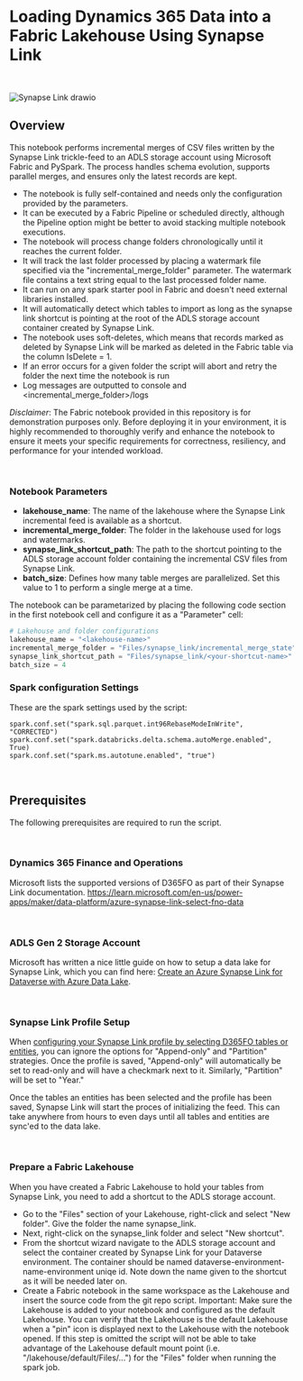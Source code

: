 # Loading Dynamics 365 Data into a Fabric Lakehouse Using Synapse Link
<br>

![Synapse Link drawio](https://github.com/arasdk/fabric-code-samples/assets/145650154/f8407e69-73a5-4a6e-867f-623a4f556d23)


## Overview
This notebook performs incremental merges of CSV files written by the Synapse Link trickle-feed to an ADLS storage account using Microsoft Fabric and PySpark. The process handles schema evolution, supports parallel merges, and ensures only the latest records are kept.

- The notebook is fully self-contained and needs only the configuration provided by the parameters.
- It can be executed by a Fabric Pipeline or scheduled directly, although the Pipeline option might be better to avoid stacking multiple notebook executions.
- The notebook will process change folders chronologically until it reaches the current folder.
- It will track the last folder processed by placing a watermark file specified via the "incremental_merge_folder" parameter. The watermark file contains a text string equal to the last processed folder name.
- It can run on any spark starter pool in Fabric and doesn't need external libraries installed.
- It will automatically detect which tables to import as long as the synapse link shortcut is pointing at the root of the ADLS storage account container created by Synapse Link.
- The notebook uses soft-deletes, which means that records marked as deleted by Synapse Link will be marked as deleted in the Fabric table via the column IsDelete = 1.
- If an error occurs for a given folder the script will abort and retry the folder the next time the notebook is run
- Log messages are outputted to console and <incremental_merge_folder>/logs

*Disclaimer*: The Fabric notebook provided in this repository is for demonstration purposes only. Before deploying it in your environment, it is highly recommended to thoroughly verify and enhance the notebook to ensure it meets your specific requirements for correctness, resiliency, and performance for your intended workload.

<br>

### Notebook Parameters
- **lakehouse_name**: The name of the lakehouse where the Synapse Link incremental feed is available as a shortcut.
- **incremental_merge_folder**: The folder in the lakehouse used for logs and watermarks.
- **synapse_link_shortcut_path**: The path to the shortcut pointing to the ADLS storage account folder containing the incremental CSV files from Synapse Link.
- **batch_size**: Defines how many table merges are parallelized. Set this value to 1 to perform a single merge at a time. 

The notebook can be parametarized by placing the following code section in the first notebook cell and configure it as a "Parameter" cell:
<br>

```python
# Lakehouse and folder configurations
lakehouse_name = "<lakehouse-name>"
incremental_merge_folder = "Files/synapse_link/incremental_merge_state"
synapse_link_shortcut_path = "Files/synapse_link/<your-shortcut-name>"
batch_size = 4
```

### Spark configuration Settings
These are the spark settings used by the script:
```
spark.conf.set("spark.sql.parquet.int96RebaseModeInWrite", "CORRECTED")
spark.conf.set("spark.databricks.delta.schema.autoMerge.enabled", True)
spark.conf.set("spark.ms.autotune.enabled", "true")
```

<br>

## Prerequisites
The following prerequisites are required to run the script.

<br>

### Dynamics 365 Finance and Operations
Microsoft lists the supported versions of D365FO as part of their Synapse Link documentation.
https://learn.microsoft.com/en-us/power-apps/maker/data-platform/azure-synapse-link-select-fno-data

<br>

### ADLS Gen 2 Storage Account
Microsoft has written a nice little guide on how to setup a data lake for Synapse Link, which you can find here: 
[Create an Azure Synapse Link for Dataverse with Azure Data Lake](https://learn.microsoft.com/en-us/power-apps/maker/data-platform/azure-synapse-link-data-lake).

<br>

### Synapse Link Profile Setup
When [configuring your Synapse Link profile by selecting D365FO tables or entities](https://learn.microsoft.com/en-us/power-apps/maker/data-platform/azure-synapse-link-select-fno-data), you can ignore the options for "Append-only" and "Partition" strategies. Once the profile is saved, "Append-only" will automatically be set to read-only and will have a checkmark next to it. Similarly, "Partition" will be set to "Year."

Once the tables an entities has been selected and the profile has been saved, Synapse Link will start the proces of initializing the feed. This can take anywhere from hours to even days until all tables and entities are sync'ed to the data lake.

<br>

### Prepare a Fabric Lakehouse
When you have created a Fabric Lakehouse to hold your tables from Synapse Link, you need to add a shortcut to the ADLS storage account. 

- Go to the "Files" section of your Lakehouse, right-click and select "New folder". Give the folder the name synapse_link.
- Next, right-click on the synapse_link folder and select "New shortcut". 
- From the shortcut wizard navigate to the ADLS storage account and select the container created by Synapse Link for your Dataverse environment. The container should be named dataverse-environment-name-environment uniqe id. Note down the name given to the shortcut as it will be needed later on. 
- Create a Fabric notebook in the same workspace as the Lakehouse and insert the source code from the git repo script. Important: Make sure the Lakehouse is added to your notebook and configured as the default Lakehouse. You can verify that the Lakehouse is the default Lakehouse when a "pin" icon is displayed next to the Lakehouse with the notebook opened. If this step is omitted the script will not be able to take advantage of the Lakehouse default mount point (i.e. "/lakehouse/default/Files/...") for the "Files" folder when running the spark job.

<br>
